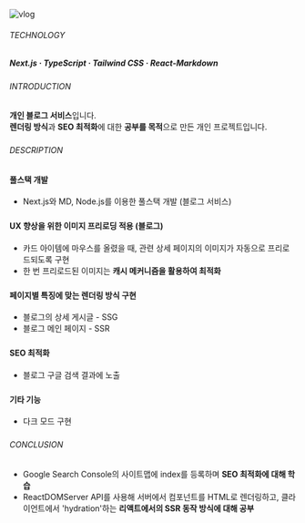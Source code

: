 ![vlog](https://github.com/jhchoi1182/portfolio/assets/116577489/70ed7fdb-ea95-42d1-ab02-091e3a961e05)

###### TECHNOLOGY

##### Next.js · TypeScript · Tailwind CSS · React-Markdown

###

###### INTRODUCTION

**개인 블로그 서비스**입니다.  
**렌더링 방식**과 **SEO 최적화**에 대한 **공부를 목적**으로 만든 개인 프로젝트입니다.

###

###### DESCRIPTION

#### 풀스택 개발

- Next.js와 MD, Node.js를 이용한 풀스택 개발 (블로그 서비스)

###

#### UX 향상을 위한 이미지 프리로딩 적용 (블로그)

- 카드 아이템에 마우스를 올렸을 때, 관련 상세 페이지의 이미지가 자동으로 프리로드되도록 구현
- 한 번 프리로드된 이미지는 **캐시 메커니즘을 활용하여 최적화**

###

#### 페이지별 특징에 맞는 렌더링 방식 구현

- 블로그의 상세 게시글 - SSG
- 블로그 메인 페이지 - SSR

###

#### SEO 최적화

- 블로그 구글 검색 결과에 노출

###

#### 기타 기능

- 다크 모드 구현

###

###### CONCLUSION

- Google Search Console의 사이트맵에 index를 등록하며 **SEO 최적화에 대해 학습**
- ReactDOMServer API를 사용해 서버에서 컴포넌트를 HTML로 렌더링하고, 클라이언트에서 'hydration'하는 **리액트에서의 SSR 동작 방식에 대해 공부**
